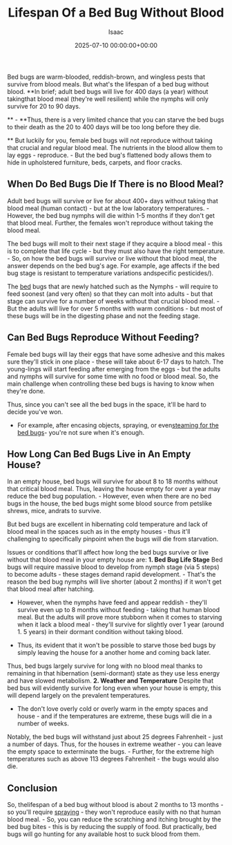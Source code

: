 ﻿---
title: Lifespan Of a Bed Bug Without Blood
description: Bed bugs are warm-blooded, reddish-brown, and wingless pests that survive from blood meals. But what's the lifespan of a bed bug without blood. In brief adult...
slug: /lifespan-of-a-bed-bug-without-blood/
date: 2025-07-10 00:00:00+00:00
lastmod: 2025-07-10 00:00:00+03:00
author: Isaac
categories:
- Bed Bugs
- Guide
tags:
- bed-bugs
- lifespan
- bed
layout: post
---

Bed bugs are warm-blooded, reddish-brown, and wingless pests that survive from blood meals. But what's the lifespan of a bed bug without blood. **In brief; adult bed bugs will live for 400 days (a year) without takingthat blood meal (they're well resilient) while the nymphs will only survive for 20 to 90 days.

** - **Thus, there is a very limited chance that you can starve the bed bugs to their death as the 20 to 400 days will be too long before they die.

** But luckily for you, female bed bugs will not reproduce without taking that crucial and regular blood meal. The nutrients in the blood allow them to lay eggs - reproduce. - But the bed bug's flattened body allows them to hide in upholstered furniture, beds, carpets, and floor cracks.

##  When Do Bed Bugs Die If There is no Blood Meal?

Adult bed bugs will survive or live for about 400+ days without taking that blood meal (human contact) - but at the low laboratory temperatures. - However, the bed bug nymphs will die within 1-5 months if they don't get that blood meal. Further, the females won't reproduce without taking the blood meal.

The bed bugs will molt to their next stage if they acquire a blood meal - this is to complete that life cycle - but they must also have the right temperature. - So, on how the bed bugs will survive or live without that blood meal, the answer depends on the bed bug's age. For example, age affects if the bed bug stage is resistant to temperature variations andspecific pesticides/).

The [bed](https://pestpolicy.com/baby-bed-bugs/) bugs that are newly hatched such as the Nymphs - will require to feed soonest (and very often) so that they can molt into adults - but that stage can survive for a number of weeks without that crucial blood meal. - But the adults will live for over 5 months with warm conditions - but most of these bugs will be in the digesting phase and not the feeding stage.

##  Can Bed Bugs Reproduce Without Feeding?

Female bed bugs will lay their eggs that have some adhesive and this makes sure they'll stick in one place - these will take about 6-17 days to hatch. The young-lings will start feeding after emerging from the eggs - but the adults and nymphs will survive for some time with no food or blood meal. So, the main challenge when controlling these bed bugs is having to know when they're done.

Thus, since you can't see all the bed bugs in the space, it'll be hard to decide you've won.

- For example, after encasing objects, spraying, or even[steaming for the bed bugs](https://pestpolicy.com/best-bed-bug-steamer/)- you're not sure when it's enough.

##  How Long Can Bed Bugs Live in An Empty House?

In an empty house, bed bugs will survive for about 8 to 18 months without that critical blood meal. Thus, leaving the house empty for over a year may reduce the bed bug population. - However, even when there are no bed bugs in the house, the bed bugs might some blood source from petslike shrews, mice, andrats to survive.

But bed bugs are excellent in hibernating cold temperature and lack of blood meal in the spaces such as in the empty houses - thus it'll challenging to specifically pinpoint when the bugs will die from starvation.

Issues or conditions that'll affect how long the bed bugs survive or live without that blood meal in your empty house are: **1. Bed Bug Life Stage** Bed bugs will require massive blood to develop from nymph stage (via 5 steps) to become adults - these stages demand rapid development. - That's the reason the bed bug nymphs will live shorter (about 2 months) if it won't get that blood meal after hatching.

- However, when the nymphs have feed and appear reddish - they'll survive even up to 8 months without feeding - taking that human blood meal. But the adults will prove more stubborn when it comes to starving when it lack a blood meal - they'll survive for slightly over 1 year (around 1. 5 years) in their dormant condition without taking blood.

- Thus, its evident that it won't be possible to starve those bed bugs by simply leaving the house for a another home and coming back later.

Thus, bed bugs largely survive for long with no blood meal thanks to remaining in that hibernation (semi-dormant) state as they use less energy and have slowed metabolism. **2. Weather and Temperature** Despite that bed bus will evidently survive for long even when your house is empty, this will depend largely on the prevalent temperatures.

- The don't love overly cold or overly warm in the empty spaces and house - and if the temperatures are extreme, these bugs will die in a number of weeks.

Notably, the bed bugs will withstand just about 25 degrees Fahrenheit - just a number of days. Thus, for the houses in extreme weather - you can leave the empty space to exterminate the bugs. - Further, for the extreme high temperatures such as above 113 degrees Fahrenheit - the bugs would also die.

##  Conclusion

So, thelifespan of a bed bug without blood is about 2 months to 13 months - so you'll require [spraying](https://pestpolicy.com/best-bed-bug-spray/) - they won't reproduce easily with no that human blood meal. - So, you can reduce the scratching and itching brought by the bed bug bites - this is by reducing the supply of food. But practically, bed bugs will go hunting for any available host to suck blood from them.

